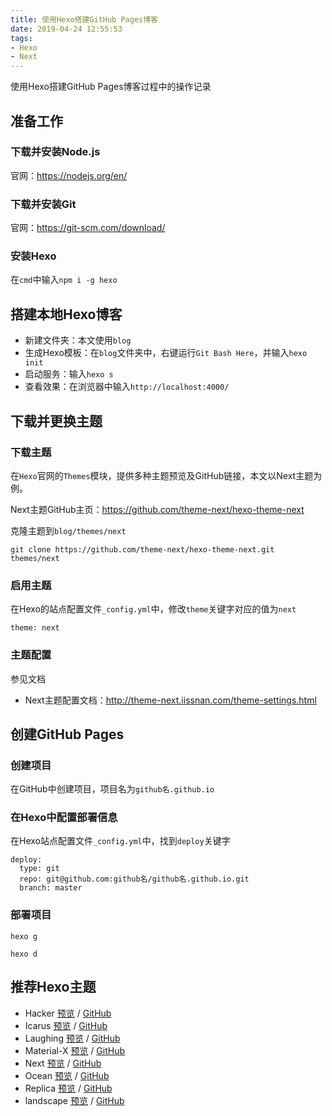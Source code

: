 ```yaml
---
title: 使用Hexo搭建GitHub Pages博客
date: 2019-04-24 12:55:53
tags: 
- Hexo
- Next
---
```


使用Hexo搭建GitHub Pages博客过程中的操作记录

<!-- more -->

## 准备工作

### 下载并安装Node.js

官网：https://nodejs.org/en/

### 下载并安装Git

官网：https://git-scm.com/download/

### 安装Hexo

在`cmd`中输入`npm i -g hexo`

## 搭建本地Hexo博客

 - 新建文件夹：本文使用`blog`
 - 生成Hexo模板：在`blog`文件夹中，右键运行`Git Bash Here`，并输入`hexo init`
 - 启动服务：输入`hexo s`
 - 查看效果：在浏览器中输入`http://localhost:4000/`

## 下载并更换主题

### 下载主题

在`Hexo`官网的`Themes`模块，提供多种主题预览及GitHub链接，本文以Next主题为例。

Next主题GitHub主页：https://github.com/theme-next/hexo-theme-next

克隆主题到`blog/themes/next`
```
git clone https://github.com/theme-next/hexo-theme-next.git themes/next
```


### 启用主题

在Hexo的站点配置文件`_config.yml`中，修改`theme`关键字对应的值为`next`
```
theme: next
```

### 主题配置

参见文档

 - Next主题配置文档：http://theme-next.iissnan.com/theme-settings.html

## 创建GitHub Pages

### 创建项目

在GitHub中创建项目，项目名为`github名.github.io`

### 在Hexo中配置部署信息

在Hexo站点配置文件`_config.yml`中，找到`deploy`关键字

```
deploy:
  type: git
  repo: git@github.com:github名/github名.github.io.git
  branch: master
```

### 部署项目

```
hexo g

hexo d
```

## 推荐Hexo主题

 - Hacker [预览](https://blog.daraw.cn/) / [GitHub](https://github.com/CodeDaraW/Hacker)
 - Icarus [预览](https://blog.zhangruipeng.me/hexo-theme-icarus/) / [GitHub](https://github.com/ppoffice/hexo-theme-icarus)
 - Laughing [预览](http://lalala.lol/) / [GitHub](https://github.com/BoizZ/hexo-theme-laughing)
 - Material-X [预览](https://xaoxuu.com/) / [GitHub](https://github.com/xaoxuu/hexo-theme-material-x)
 - Next [预览](https://theme-next.org/) / [GitHub](https://github.com/theme-next/hexo-theme-next)
 - Ocean [预览](https://zhwangart.github.io/) / [GitHub](https://github.com/zhwangart/hexo-theme-ocean)
 - Replica [预览](https://sabrinaluo.github.io/tech/) / [GitHub](https://github.com/sabrinaluo/hexo-theme-replica)
 - landscape [预览](https://hexojs.github.io/hexo-theme-landscape/) / [GitHub](https://github.com/hexojs/hexo-theme-landscape)

